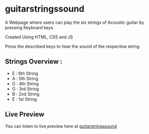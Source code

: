 # guitarstringssound
A Webpage where users can play the six strings of Acoustic guitar by pressing Keyboard keys.

Created Using HTML, CSS and JS

Press the described keys to hear the sound of the respective string.

## Strings Overview :
- E : 6th String  
- A : 5th String
- D : 4th String
- G : 3rd String
- B : 2nd String
- E : 1st String

## Live Preview

You can listen to live preview here at [guitarstringssound](https://pariharx7.github.io/guitarstringssound)